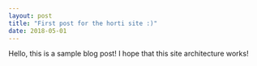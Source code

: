 ```yaml
---
layout: post
title: "First post for the horti site :)"
date: 2018-05-01
---
```


Hello, this is a sample blog post! I hope that this site architecture works!


